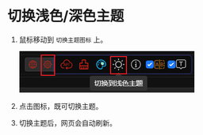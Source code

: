 # 切换浅色/深色主题

1. 鼠标移动到 `切换主题图标` 上。

   ![](../assets/images/Theme/theme_btn.png)

2. 点击图标，既可切换主题。

3. 切换主题后，网页会自动刷新。